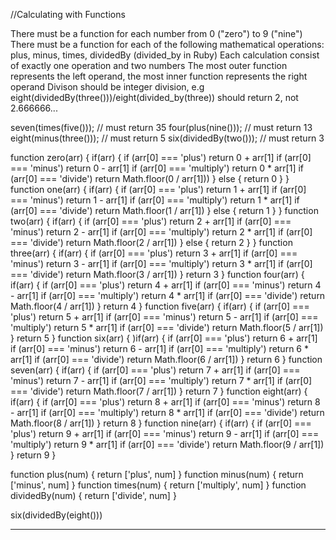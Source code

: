 //Calculating with Functions

There must be a function for each number from 0 ("zero") to 9 ("nine")
There must be a function for each of the following mathematical operations: plus, minus, times, dividedBy (divided_by in Ruby)
Each calculation consist of exactly one operation and two numbers
The most outer function represents the left operand, the most inner function represents the right operand
Divison should be integer division, e.g eight(dividedBy(three()))/eight(divided_by(three)) should return 2, not 2.666666...

seven(times(five())); // must return 35
four(plus(nine())); // must return 13
eight(minus(three())); // must return 5
six(dividedBy(two())); // must return 3

function zero(arr) {
  if(arr) {
    if (arr[0] === 'plus') return 0 + arr[1]
    if (arr[0] === 'minus') return 0 - arr[1]
    if (arr[0] === 'multiply') return 0 * arr[1]
    if (arr[0] === 'divide') return Math.floor(0 / arr[1]))
  } else {
    return 0
  }
}
function one(arr) {
  if(arr) {
    if (arr[0] === 'plus') return 1 + arr[1]
    if (arr[0] === 'minus') return 1 - arr[1]
    if (arr[0] === 'multiply') return 1 * arr[1]
    if (arr[0] === 'divide') return Math.floor(1 / arr[1])
  } else {
    return 1
  }
}
function two(arr) {
  if(arr) {
    if (arr[0] === 'plus') return 2 + arr[1]
    if (arr[0] === 'minus') return 2 - arr[1]
    if (arr[0] === 'multiply') return 2 * arr[1]
    if (arr[0] === 'divide') return Math.floor(2 / arr[1])
  } else {
    return 2
  }
}
function three(arr) {
  if(arr) {
    if (arr[0] === 'plus') return 3 + arr[1]
    if (arr[0] === 'minus') return 3 - arr[1]
    if (arr[0] === 'multiply') return 3 * arr[1]
    if (arr[0] === 'divide') return Math.floor(3 / arr[1])
  } 
    return 3
}
function four(arr) {
  if(arr) {
    if (arr[0] === 'plus') return 4 + arr[1]
    if (arr[0] === 'minus') return 4 - arr[1]
    if (arr[0] === 'multiply') return 4 * arr[1]
    if (arr[0] === 'divide') return Math.floor(4 / arr[1])
  } 
    return 4
}
function five(arr) {
  if(arr) {
    if (arr[0] === 'plus') return 5 + arr[1]
    if (arr[0] === 'minus') return 5 - arr[1]
    if (arr[0] === 'multiply') return 5 * arr[1]
    if (arr[0] === 'divide') return Math.floor(5 / arr[1])
  } 
    return 5
}
function six(arr) {
  )if(arr) {
    if (arr[0] === 'plus') return 6 + arr[1]
    if (arr[0] === 'minus') return 6 - arr[1]
    if (arr[0] === 'multiply') return 6 * arr[1]
    if (arr[0] === 'divide') return Math.floor(6 / arr[1])
  } 
    return 6
}
function seven(arr) {
  if(arr) {
    if (arr[0] === 'plus') return 7 + arr[1]
    if (arr[0] === 'minus') return 7 - arr[1]
    if (arr[0] === 'multiply') return 7 * arr[1]
    if (arr[0] === 'divide') return Math.floor(7 / arr[1])
  } 
    return 7
}
function eight(arr) {
  if(arr) {
    if (arr[0] === 'plus') return 8 + arr[1]
    if (arr[0] === 'minus') return 8 - arr[1]
    if (arr[0] === 'multiply') return 8 * arr[1]
    if (arr[0] === 'divide') return Math.floor(8 / arr[1])
  } 
    return 8
}
function nine(arr) {
  if(arr) {
    if (arr[0] === 'plus') return 9 + arr[1]
    if (arr[0] === 'minus') return 9 - arr[1]
    if (arr[0] === 'multiply') return 9 * arr[1]
    if (arr[0] === 'divide') return Math.floor(9 / arr[1])
  } 
    return 9
}

function plus(num) {
  return ['plus', num]
}
function minus(num) {
  return ['minus', num]
}
function times(num) {
  return ['multiply', num]
}
function dividedBy(num) {
  return ['divide', num]
}

six(dividedBy(eight()))


---------------------------------------------------------